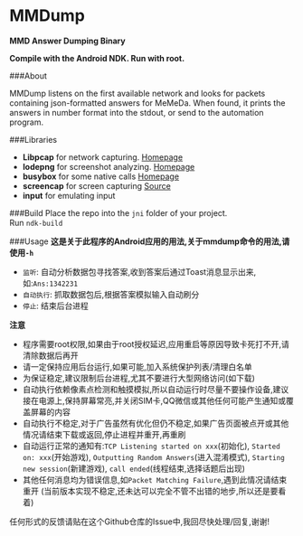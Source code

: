MMDump
======

**MMD Answer Dumping Binary**

**Compile with the Android NDK. Run with root.**

###About

MMDump listens on the first available network and looks for packets containing json-formatted answers for MeMeDa. When found, it prints the answers in number format into the stdout, or send to the automation program.

###Libraries

* **Libpcap** for network capturing. [Homepage](http://www.tcpdump.org)
* **lodepng** for screenshot analyzing. [Homepage](http://lodev.org/lodepng/)
* **busybox** for some native calls [Homepage](www.busybox.net)
* **screencap** for screen capturing [Source](https://android.googlesource.com/platform/frameworks/base/+/jb-release/cmds/screencap/screencap.cpp)
* **input** for emulating input

###Build
Place the repo into the `jni` folder of your project.  
Run `ndk-build`  

###Usage
**这是关于此程序的Android应用的用法,关于mmdump命令的用法,请使用`-h`**

* `监听`: 自动分析数据包寻找答案,收到答案后通过Toast消息显示出来,如:`Ans:1342231`
* `自动执行`: 抓取数据包后,根据答案模拟输入自动刷分
* `停止`: 结束后台进程

**注意**  
* 程序需要root权限,如果由于root授权延迟,应用重启等原因导致卡死打不开,请清除数据后再开
* 请一定保持应用后台运行,如果可能,加入系统保护列表/清理白名单
* 为保证稳定,建议限制后台进程,尤其不要进行大型网络访问(如下载)
* 自动执行依赖像素点检测和触摸模拟,所以自动运行时尽量不要操作设备,建议接在电源上,保持屏幕常亮,并关闭SIM卡,QQ微信或其他任何可能产生通知或覆盖屏幕的内容
* 自动执行不稳定,对于广告虽然有优化但仍不稳定,如果广告页面被点开或其他情况请结束下载或返回,停止进程并重开,再重刷
* 自动运行正常的通知有:`TCP Listening started on xxx`(初始化), `Started on: xxx`(开始游戏), `Outputting Random Answers`(进入混淆模式), `Starting new session`(新建游戏), `call ended`(线程结束,选择话题后出现)
* 其他任何消息均为错误信息,如`Packet Matching Failure`,遇到此情况请结束重开 (当前版本实现不稳定,还未达可以完全不管不出错的地步,所以还是要看着)

任何形式的反馈请贴在这个Github仓库的Issue中,我回尽快处理/回复,谢谢!
